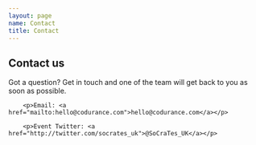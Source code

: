 ```yaml
---
layout: page
name: Contact
title: Contact
---
```


<div>
		<h2>Contact us</h2>
		<p>Got a question? Get in touch and one of the team will get back to you as soon as possible.</p>

		<p>Email: <a href="mailto:hello@codurance.com">hello@codurance.com</a></p>

		<p>Event Twitter: <a href="http://twitter.com/socrates_uk">@SoCraTes_UK</a></p>
</div>
